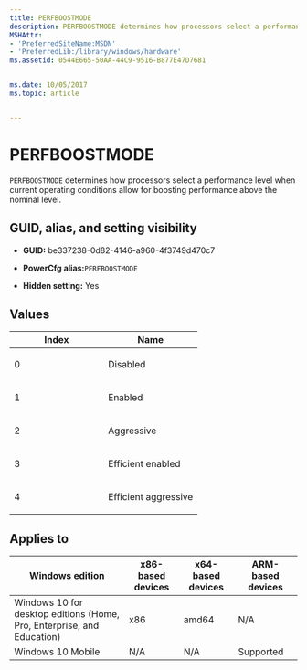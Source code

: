 ```yaml
---
title: PERFBOOSTMODE
description: PERFBOOSTMODE determines how processors select a performance level when current operating conditions allow for boosting performance above the nominal level.
MSHAttr:
- 'PreferredSiteName:MSDN'
- 'PreferredLib:/library/windows/hardware'
ms.assetid: 0544E665-50AA-44C9-9516-B877E47D7681


ms.date: 10/05/2017
ms.topic: article


---
```


# PERFBOOSTMODE


`PERFBOOSTMODE` determines how processors select a performance level when current operating conditions allow for boosting performance above the nominal level.

## <span id="GUID__alias__and_setting_visibility"></span><span id="guid__alias__and_setting_visibility"></span><span id="GUID__ALIAS__AND_SETTING_VISIBILITY"></span>GUID, alias, and setting visibility


-   **GUID:** be337238-0d82-4146-a960-4f3749d470c7

-   **PowerCfg alias:**`PERFBOOSTMODE`

-   **Hidden setting:** Yes

## <span id="Values"></span><span id="values"></span><span id="VALUES"></span>Values


<table>
<colgroup>
<col width="50%" />
<col width="50%" />
</colgroup>
<thead>
<tr class="header">
<th>Index</th>
<th>Name</th>
</tr>
</thead>
<tbody>
<tr class="odd">
<td><p>0</p></td>
<td><p>Disabled</p></td>
</tr>
<tr class="even">
<td><p>1</p></td>
<td><p>Enabled</p></td>
</tr>
<tr class="odd">
<td><p>2</p></td>
<td><p>Aggressive</p></td>
</tr>
<tr class="even">
<td><p>3</p></td>
<td><p>Efficient enabled</p></td>
</tr>
<tr class="odd">
<td><p>4</p></td>
<td><p>Efficient aggressive</p></td>
</tr>
</tbody>
</table>

 

## <span id="Applies_to"></span><span id="applies_to"></span><span id="APPLIES_TO"></span>Applies to


| Windows edition                                                        | x86-based devices | x64-based devices | ARM-based devices |
|------------------------------------------------------------------------|-------------------|-------------------|-------------------|
| Windows 10 for desktop editions (Home, Pro, Enterprise, and Education) | x86               | amd64             | N/A               |
| Windows 10 Mobile                                                      | N/A               | N/A               | Supported         |
